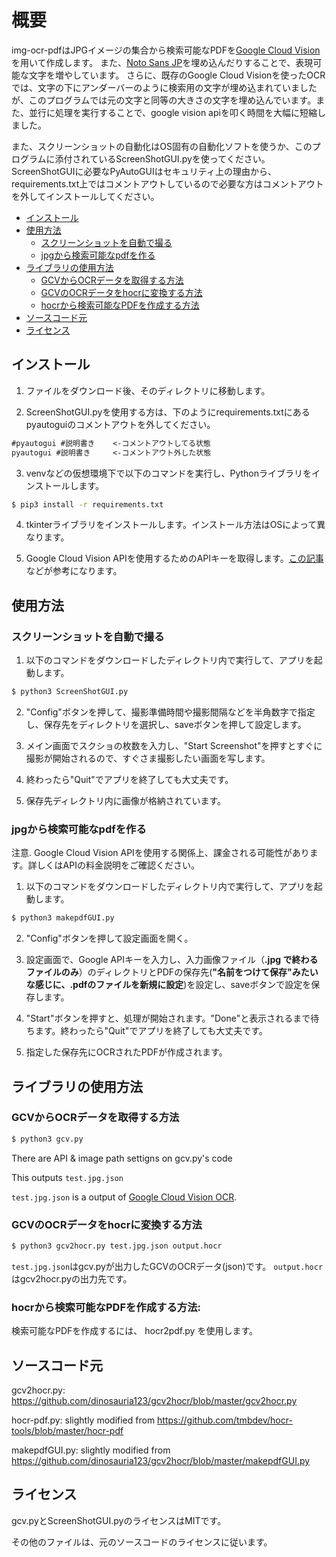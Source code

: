 # 概要
img-ocr-pdfはJPGイメージの集合から検索可能なPDFを[Google Cloud Vision](https://cloud.google.com/vision)を用いて作成します。
また、[Noto Sans JP](https://fonts.google.com/noto/specimen/Noto+Sans+JP)を埋め込んだりすることで、表現可能な文字を増やしています。
さらに、既存のGoogle Cloud Visionを使ったOCRでは、文字の下にアンダーバーのように検索用の文字が埋め込まれていましたが、このプログラムでは元の文字と同等の大きさの文字を埋め込んでいます。また、並行に処理を実行することで、google vision apiを叩く時間を大幅に短縮しました。


また、スクリーンショットの自動化はOS固有の自動化ソフトを使うか、このプログラムに添付されているScreenShotGUI.pyを使ってください。ScreenShotGUIに必要なPyAutoGUIはセキュリティ上の理由から、requirements.txt上ではコメントアウトしているので必要な方はコメントアウトを外してインストールしてください。

<!-- BEGIN-MARKDOWN-TOC -->
* [インストール](#インストール)
* [使用方法](#使用方法)
    * [スクリーンショットを自動で撮る](#スクリーンショットを自動で撮る)
    * [jpgから検索可能なpdfを作る](#jpgから検索可能なpdfを作る)
* [ライブラリの使用方法](#ライブラリの使用方法)
	* [GCVからOCRデータを取得する方法](#gcvからocrデータを取得する方法)
    * [GCVのOCRデータをhocrに変換する方法](#gcvのocrデータをhocrに変換する方法)
    * [hocrから検索可能なPDFを作成する方法](#hocrから検索可能なpdfを作成する方法)
* [ソースコード元](#ソースコード元)
* [ライセンス](#ライセンス)

<!-- END-MARKDOWN-TOC -->

## インストール

1. ファイルをダウンロード後、そのディレクトリに移動します。

2. ScreenShotGUI.pyを使用する方は、下のようにrequirements.txtにあるpyautoguiのコメントアウトを外してください。
```txt
#pyautogui #説明書き    <-コメントアウトしてる状態
pyautogui #説明書き     <-コメントアウト外した状態
```


3. venvなどの仮想環境下で以下のコマンドを実行し、Pythonライブラリをインストールします。
```sh
$ pip3 install -r requirements.txt
```

4. tkinterライブラリをインストールします。インストール方法はOSによって異なります。

5. Google Cloud Vision APIを使用するためのAPIキーを取得します。[この記事](https://zenn.dev/tmitsuoka0423/articles/get-gcp-api-key)などが参考になります。

## 使用方法

### スクリーンショットを自動で撮る

1. 以下のコマンドをダウンロードしたディレクトリ内で実行して、アプリを起動します。

```sh
$ python3 ScreenShotGUI.py
```

2. "Config"ボタンを押して、撮影準備時間や撮影間隔などを半角数字で指定し、保存先をディレクトリを選択し、saveボタンを押して設定します。


3. メイン画面でスクショの枚数を入力し、"Start Screenshot"を押すとすぐに撮影が開始されるので、すぐさま撮影したい画面を写します。

4. 終わったら"Quit"でアプリを終了しても大丈夫です。

5. 保存先ディレクトリ内に画像が格納されています。

### jpgから検索可能なpdfを作る

注意. Google Cloud Vision APIを使用する関係上、課金される可能性があります。詳しくはAPIの料金説明をご確認ください。

1. 以下のコマンドをダウンロードしたディレクトリ内で実行して、アプリを起動します。

```sh
$ python3 makepdfGUI.py
```

2. "Config"ボタンを押して設定画面を開く。

3. 設定画面で、Google APIキーを入力し、入力画像ファイル（__.jpg で終わるファイルのみ__）のディレクトリとPDFの保存先(__"名前をつけて保存"みたいな感じに、.pdfのファイルを新規に設定__)を設定し、saveボタンで設定を保存します。



4. "Start"ボタンを押すと、処理が開始されます。"Done"と表示されるまで待ちます。終わったら"Quit"でアプリを終了しても大丈夫です。

5. 指定した保存先にOCRされたPDFが作成されます。

## ライブラリの使用方法


### GCVからOCRデータを取得する方法

```sh
$ python3 gcv.py
```

There are API & image path settigns on gcv.py's code

This outputs `test.jpg.json`

`test.jpg.json` is a output of [Google Cloud Vision OCR](https://cloud.google.com/vision/docs/).

### GCVのOCRデータをhocrに変換する方法
```sh
$ python3 gcv2hocr.py test.jpg.json output.hocr
```
`test.jpg.json`はgcv.pyが出力したGCVのOCRデータ(json)です。
`output.hocr` はgcv2hocr.pyの出力先です。




### hocrから検索可能なPDFを作成する方法:

検索可能なPDFを作成するには、 hocr2pdf.py を使用します。


## ソースコード元
gcv2hocr.py: https://github.com/dinosauria123/gcv2hocr/blob/master/gcv2hocr.py

hocr-pdf.py: slightly modified from https://github.com/tmbdev/hocr-tools/blob/master/hocr-pdf

makepdfGUI.py: slightly modified from https://github.com/dinosauria123/gcv2hocr/blob/master/makepdfGUI.py

## ライセンス

gcv.pyとScreenShotGUI.pyのライセンスはMITです。

その他のファイルは、元のソースコードのライセンスに従います。

